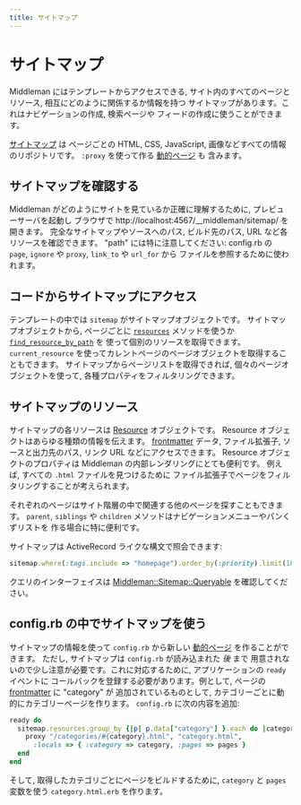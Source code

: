 ```yaml
---
title: サイトマップ
---
```


# サイトマップ

Middleman にはテンプレートからアクセスできる,
サイト内のすべてのページとリソース, 相互にどのように関係するか情報を持つ
サイトマップがあります。これはナビゲーションの作成, 検索ページや
フィードの作成に使うことができます。

[サイトマップ](http://rubydoc.info/gems/middleman-core/Middleman/Sitemap) は
ページごとの HTML, CSS, JavaScript, 画像などすべての情報のリポジトリです。
`:proxy` を使って作る [動的ページ][dynamic pages] も
含みます。

## サイトマップを確認する

Middleman がどのようにサイトを見ているか正確に理解するために, プレビューサーバを起動し
ブラウザで http://localhost:4567/__middleman/sitemap/ を開きます。
完全なサイトマップやソースへのパス, ビルド先のパス, URL など各リソースを確認できます。
"path" には特に注意してください: config.rb の `page`, `ignore` や
`proxy`,  `link_to` や `url_for` から
ファイルを参照するために使われます。

## コードからサイトマップにアクセス

テンプレートの中では `sitemap` がサイトマップオブジェクトです。
サイトマップオブジェクトから, ページごとに
[`resources`](http://rubydoc.info/gems/middleman-core/Middleman/Sitemap/Store#resources-instance_method) メソッドを使うか
[`find_resource_by_path`](http://rubydoc.info/gems/middleman-core/Middleman/Sitemap/Store#find_resource_by_path-instance_method) を
使って個別のリソースを取得できます。
`current_resource` を使ってカレントページのページオブジェクトを取得することもできます。
サイトマップからページリストを取得できれば, 個々のページオブジェクトを使って,
各種プロパティをフィルタリングできます。

## サイトマップのリソース

サイトマップの各リソースは
[Resource](http://rubydoc.info/gems/middleman-core/Middleman/Sitemap/Resource) オブジェクトです。
Resource オブジェクトはあらゆる種類の情報を伝えます。
[frontmatter] データ, ファイル拡張子, ソースと出力先のパス, リンク URL などにアクセスできます。
Resource オブジェクトのプロパティは Middleman の内部レンダリングにとても便利です。
例えば, すべての `.html` ファイルを見つけるために
ファイル拡張子でページをフィルタリングすることが考えられます。

それぞれのページはサイト階層の中で関連する他のページを探すこともできます。
`parent`, `siblings` や `children` メソッドはナビゲーションメニューやパンくずリストを
作る場合に特に便利です。

サイトマップは ActiveRecord ライクな構文で照会できます:

```ruby
sitemap.where(:tags.include => "homepage").order_by(:priority).limit(10)
```

クエリのインターフェイスは [Middleman::Sitemap::Queryable](http://rubydoc.info/gems/middleman-core/Middleman/Sitemap/Queryable) を確認してください。

## config.rb の中でサイトマップを使う

サイトマップの情報を使って `config.rb` から新しい
[動的ページ][dynamic pages] を作ることができます。
ただし, サイトマップは `config.rb` が読み込まれた *後* まで
用意されないので少し注意が必要です。これに対応するために, アプリケーションの `ready` イベントに
コールバックを登録する必要があります。例として, ページの [frontmatter] に "category" が
追加されているものとして, カテゴリーごとに動的にカテゴリーページを作ります。
`config.rb` に次の内容を追加:

``` ruby
ready do
  sitemap.resources.group_by {|p| p.data["category"] }.each do |category, pages|
    proxy "/categories/#{category}.html", "category.html",
      :locals => { :category => category, :pages => pages }
  end
end
```

そして, 取得したカテゴリごとにページをビルドするために, `category` と `pages` 変数を使う
`category.html.erb` を作ります。

[dynamic pages]: /jp/basics/dynamic_pages/
[frontmatter]: /jp/basics/frontmatter/
